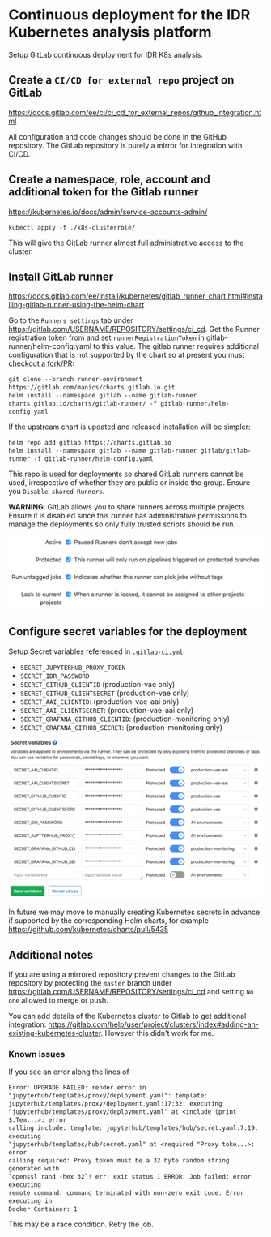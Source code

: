 # Continuous deployment for the IDR Kubernetes analysis platform

Setup GitLab continuous deployment for IDR K8s analysis.


## Create a `CI/CD for external repo` project on GitLab

https://docs.gitlab.com/ee/ci/ci_cd_for_external_repos/github_integration.html

All configuration and code changes should be done in the GitHub repository.
The GitLab repository is purely a mirror for integration with CI/CD.


## Create a namespace, role, account and additional token for the Gitlab runner

https://kubernetes.io/docs/admin/service-accounts-admin/

    kubectl apply -f ./k8s-clusterrole/

This will give the GitLab runner almost full administrative access to the cluster.


## Install GitLab runner

https://docs.gitlab.com/ee/install/kubernetes/gitlab_runner_chart.html#installing-gitlab-runner-using-the-helm-chart

Go to the `Runners settings` tab under https://gitlab.com/USERNAME/REPOSITORY/settings/ci_cd.
Get the Runner registration token from and set `runnerRegistrationToken` in gitlab-runner/helm-config.yaml to this value.
The gitlab runner requires additional configuration that is not supported by the chart so at present you must [checkout a fork/PR](https://gitlab.com/charts/charts.gitlab.io/merge_requests/120):

    git clone --branch runner-environment https://gitlab.com/manics/charts.gitlab.io.git
    helm install --namespace gitlab --name gitlab-runner charts.gitlab.io/charts/gitlab-runner/ -f gitlab-runner/helm-config.yaml

If the upstream chart is updated and released installation will be simpler:

    helm repo add gitlab https://charts.gitlab.io
    helm install --namespace gitlab --name gitlab-runner gitlab/gitlab-runner -f gitlab-runner/helm-config.yaml

This repo is used for deployments so shared GitLab runners cannot be used, irrespective of whether they are public or inside the group.
Ensure you `Disable shared Runners`.

**WARNING**: GitLab allows you to share runners across multiple projects.
Ensure it is disabled since this runner has administrative permissions to manage the deployments so only fully trusted scripts should be run.

![GitLab protect runner](docs/gitlab-protect-runner.png)


## Configure secret variables for the deployment

Setup Secret variables referenced in [`.gitlab-ci.yml`](.gitlab-ci.yml):
- `SECRET_JUPYTERHUB_PROXY_TOKEN`
- `SECRET_IDR_PASSWORD`
- `SECRET_GITHUB_CLIENTID` (production-vae only)
- `SECRET_GITHUB_CLIENTSECRET` (production-vae only)
- `SECRET_AAI_CLIENTID`: (production-vae-aai only)
- `SECRET_AAI_CLIENTSECRET`: (production-vae-aai only)
- `SECRET_GRAFANA_GITHUB_CLIENTID`: (production-monitoring only)
- `SECRET_GRAFANA_GITHUB_SECRET`: (production-monitoring only)

![GitLab secret variables](docs/gitlab-secret-variables.png)

In future we may move to manually creating Kubernetes secrets in advance if supported by the corresponding Helm charts, for example https://github.com/kubernetes/charts/pull/5435


## Additional notes

If you are using a mirrored repository prevent changes to the GitLab repository by protecting the `master` branch under https://gitlab.com/USERNAME/REPOSITORY/settings/ci_cd and setting `No one` allowed to merge or push.

You can add details of the Kubernetes cluster to Gitlab to get additional integration: https://gitlab.com/help/user/project/clusters/index#adding-an-existing-kubernetes-cluster.
However this didn't work for me.


### Known issues

If you see an error along the lines of
```
Error: UPGRADE FAILED: render error in
"jupyterhub/templates/proxy/deployment.yaml": template:
jupyterhub/templates/proxy/deployment.yaml:17:32: executing
"jupyterhub/templates/proxy/deployment.yaml" at <include (print $.Tem...>: error
calling include: template: jupyterhub/templates/hub/secret.yaml:7:19: executing
"jupyterhub/templates/hub/secret.yaml" at <required "Proxy toke...>: error
calling required: Proxy token must be a 32 byte random string generated with
`openssl rand -hex 32`! err: exit status 1 ERROR: Job failed: error executing
remote command: command terminated with non-zero exit code: Error executing in
Docker Container: 1
```
This may be a race condition.
Retry the job.
